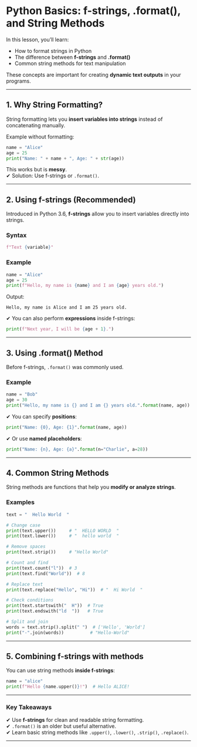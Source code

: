
#  Python Basics: f-strings, .format(), and String Methods

In this lesson, you’ll learn:
- How to format strings in Python
- The difference between **f-strings** and **.format()**
- Common string methods for text manipulation

These concepts are important for creating **dynamic text outputs** in your programs.

---

##  1. Why String Formatting?
String formatting lets you **insert variables into strings** instead of concatenating manually.

Example without formatting:
```python
name = "Alice"
age = 25
print("Name: " + name + ", Age: " + str(age))
```
This works but is **messy**.  
✔ Solution: Use f-strings or `.format()`.

---

##  2. Using f-strings (Recommended)
Introduced in Python 3.6, **f-strings** allow you to insert variables directly into strings.

### **Syntax**
```python
f"Text {variable}"
```

### **Example**
```python
name = "Alice"
age = 25
print(f"Hello, my name is {name} and I am {age} years old.")
```
Output:
```
Hello, my name is Alice and I am 25 years old.
```

✔ You can also perform **expressions** inside f-strings:
```python
print(f"Next year, I will be {age + 1}.")
```

---

##  3. Using .format() Method
Before f-strings, `.format()` was commonly used.

### **Example**
```python
name = "Bob"
age = 30
print("Hello, my name is {} and I am {} years old.".format(name, age))
```

✔ You can specify **positions**:
```python
print("Name: {0}, Age: {1}".format(name, age))
```

✔ Or use **named placeholders**:
```python
print("Name: {n}, Age: {a}".format(n="Charlie", a=28))
```

---

##  4. Common String Methods
String methods are functions that help you **modify or analyze strings**.

### **Examples**
```python
text = "  Hello World  "

# Change case
print(text.upper())     # "  HELLO WORLD  "
print(text.lower())     # "  hello world  "

# Remove spaces
print(text.strip())     # "Hello World"

# Count and find
print(text.count("l"))  # 3
print(text.find("World"))  # 8

# Replace text
print(text.replace("Hello", "Hi"))  # "  Hi World  "

# Check conditions
print(text.startswith("  H"))  # True
print(text.endswith("ld  "))   # True

# Split and join
words = text.strip().split(" ")  # ['Hello', 'World']
print("-".join(words))          # "Hello-World"
```

---

##  5. Combining f-strings with methods
You can use string methods **inside f-strings**:
```python
name = "alice"
print(f"Hello {name.upper()}!")  # Hello ALICE!
```

---

###  Key Takeaways
✔ Use **f-strings** for clean and readable string formatting.  
✔ `.format()` is an older but useful alternative.  
✔ Learn basic string methods like `.upper()`, `.lower()`, `.strip()`, `.replace()`.  

---

